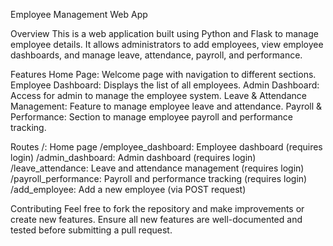 Employee Management Web App

Overview
This is a web application built using Python and Flask to manage employee details. It allows administrators to add employees, view employee dashboards, and manage leave, attendance, payroll, and performance.

Features
Home Page: Welcome page with navigation to different sections.
Employee Dashboard: Displays the list of all employees.
Admin Dashboard: Access for admin to manage the employee system.
Leave & Attendance Management: Feature to manage employee leave and attendance.
Payroll & Performance: Section to manage employee payroll and performance tracking.

Routes
/: Home page
/employee_dashboard: Employee dashboard (requires login)
/admin_dashboard: Admin dashboard (requires login)
/leave_attendance: Leave and attendance management (requires login)
/payroll_performance: Payroll and performance tracking (requires login)
/add_employee: Add a new employee (via POST request)

Contributing
Feel free to fork the repository and make improvements or create new features. Ensure all new features are well-documented and tested before submitting a pull request.
